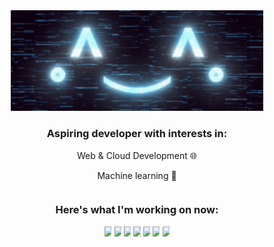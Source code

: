 <div id="header" align="center">
  <img src="animated_background.gif" width="80%"/>
</div>

<div align=center>
  <h3>Aspiring developer with interests in: </h3>
  <p>Web & Cloud Development 🌐</p>
  <p>Machine learning 🤖</p>
</div>

<div style="display:flex;flex-direction:column;align-items:center" width="100%" align=center>
  
  <h3>Here's what I'm working on now:</h3>
  <div style="display:flex;justify-content:space-evenly" width="25%">
    <img src="https://cdn.jsdelivr.net/gh/devicons/devicon/icons/nodejs/nodejs-original.svg" width="10%"/>
    <img src="https://cdn.jsdelivr.net/gh/devicons/devicon/icons/tensorflow/tensorflow-original.svg" width="10%"/>
    <img src="https://cdn.jsdelivr.net/gh/devicons/devicon/icons/mongodb/mongodb-plain.svg" width="10%"/>
    <img src="https://cdn.jsdelivr.net/gh/devicons/devicon/icons/discordjs/discordjs-original.svg" width="10%"/>
    <img src="https://cdn.jsdelivr.net/gh/devicons/devicon/icons/numpy/numpy-original.svg" width="10%"/>
    <img src="https://cdn.jsdelivr.net/gh/devicons/devicon/icons/react/react-original.svg" width="10%"/>
    <img src="https://cdn.jsdelivr.net/gh/devicons/devicon/icons/rust/rust-plain.svg" width="10%"/>
  </div>
  
</div>